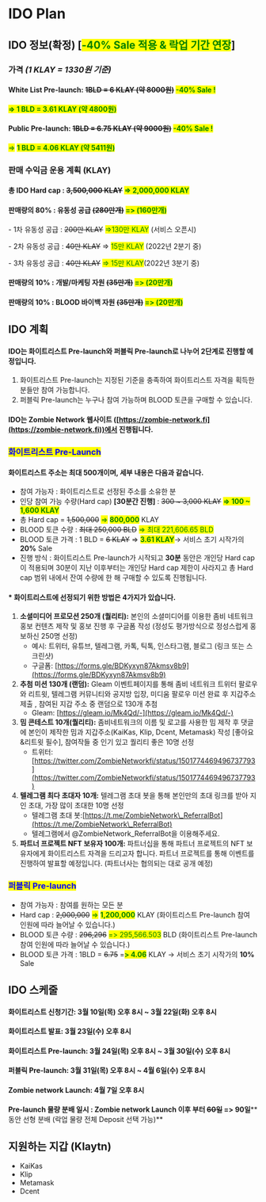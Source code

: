 # IDO Plan

## **IDO 정보(확정) \[**<mark style="color:green;">**-40% Sale 적용 & 락업 기간 연장**</mark>**]**

### 가격 _(1 KLAY = 1330원 기준)_

#### White List Pre-launch: ~~1BLD = 6 KLAY (약 8000원)~~  <mark style="color:green;">-40% Sale !</mark>

<mark style="color:green;">**=> 1 BLD = 3.61 KLAY (약 4800원)**</mark>

#### Public Pre-launch: ~~1BLD = 6.75 KLAY (약 9000원)~~   <mark style="color:green;">-40% Sale !</mark>

<mark style="color:green;">=></mark> <mark style="color:green;"></mark><mark style="color:green;">**1 BLD = 4.06 KLAY (약 5411원)**</mark>



### 판매 수익금 운용 계획 (KLAY)

#### 총 IDO Hard cap : ~~3,500,000 KLAY~~  <mark style="color:green;">**=> 2,000,000 KLAY**</mark>

#### 판매량의 80% : 유동성 공급 ~~(280만개)~~  <mark style="color:green;">=> (160만개)</mark>

&#x20; \- 1차 유동성 공급 : ~~200만 KLAY~~ <mark style="color:green;">=>130만  KLAY</mark> (서비스 오픈시)

&#x20; \- 2차 유동성 공급 : ~~40만 KLAY~~  => <mark style="color:green;">15만 KLAY</mark> (2022년 2분기 중)

&#x20; \- 3차 유동성 공급 : ~~40만 KLAY~~  <mark style="color:green;">=> 15만 KLAY</mark>(2022년 3분기 중)

#### 판매량의 10% : 개발/마케팅 자원 ~~(35만개)~~ <mark style="color:green;">=> (20만개)</mark>

#### 판매량의 10% : BLOOD 바이백 자원 ~~(35만개)~~ <mark style="color:green;">=> (20만개)</mark>



## **IDO 계획**

#### IDO는 화이트리스트 Pre-launch와 퍼블릭 Pre-launch로 나누어 2단계로 진행할 예정입니다.

1. 화이트리스트 Pre-launch는 지정된 기준을 충족하여 화이트리스트 자격을 획득한 분들만 참여 가능합니다.
2. 퍼블릭 Pre-launch는 누구나 참여 가능하며 BLOOD 토큰을 구매할 수 있습니다.

#### IDO는 Zombie Network 웹사이트 ([https://zombie-network.fi](https://zombie-network.fi))에서 진행됩니다.

####

### <mark style="color:blue;">화이트리스트 Pre-Launch</mark>

#### **화이트리스트 주소는 최대 500개이며, 세부 내용은 다음과 같습니다.**

* 참여 가능자 : 화이트리스트로 선정된 주소를 소유한 분
* 인당 참여 가능 수량(Hard cap) **\[30분간 진행]** : ~~300 \~ 3,000 KLAY~~ <mark style="color:green;">**=> 100 \~ 1,600 KLAY**</mark>
* 총 Hard cap = ~~1,500,000~~ <mark style="color:green;">=></mark> <mark style="color:green;">**800,000**</mark> <mark style="color:green;"></mark><mark style="color:green;"></mark> KLAY
* BLOOD 토큰 수량 : ~~최대 250,000 BLD~~ <mark style="color:green;">=> 최대 221,606.65 BLD</mark>
* BLOOD 토큰 가격 : 1 BLD = ~~6 KLAY~~  => <mark style="color:green;">**3.61 KLAY**</mark>→ 서비스 초기 시작가의 **20%** Sale&#x20;
* 진행 방식 : 화이트리스트 Pre-launch가 시작되고 **30분** 동안은 개인당 Hard cap이 적용되며 30분이 지난 이후부터는 개인당 Hard cap 제한이 사라지고 총 Hard cap 범위 내에서 잔여 수량에 한 해 구매할 수 있도록 진행됩니다.

#### **\* 화이트리스트에 선정되기 위한 방법은 4가지가 있습니다.**

1. **소셜미디어 프로모션 250개 (퀄리티):** 본인의 소셜미디어를 이용한 좀비 네트워크 홍보 컨텐츠 제작 및 홍보 진행 후 구글폼 작성 (정성도 평가방식으로 정성스럽게 홍보하신 250명 선정)&#x20;
   * 예시: 트위터, 유튜브, 텔레그램, 카톡, 틱톡, 인스타그램, 블로그 (링크 또는 스크린샷)
   * 구글폼: [https://forms.gle/BDKyxyn87Akmsv8b9](https://forms.gle/BDKyxyn87Akmsv8b9)
2. **추첨 미션 130개 (랜덤):** Gleam 이벤트페이지를 통해 좀비 네트워크 트위터 팔로우와 리트윗, 텔레그램 커뮤니티와 공지방 입장, 미디움 팔로우 미션 완료 후 지갑주소 제출 , 참여된 지갑 주소 중 랜덤으로 130개 추첨&#x20;
   * Gleam: [https://gleam.io/Mk4Qd/-](https://gleam.io/Mk4Qd/-)
3. **밈 콘테스트 10개(퀄리티):** 좀비네트워크의 이름 및 로고를 사용한 밈 제작 후 댓글에 본인이 제작한 밈과 지갑주소(KaiKas, Klip, Dcent, Metamask) 작성 \[좋아요&리트윗 필수], 참여작들 중 인기 있고 퀄리티 좋은 10명 선정
   * 트위터: [https://twitter.com/ZombieNetworkfi/status/1501774469496737793](https://twitter.com/ZombieNetworkfi/status/1501774469496737793)
4. **텔레그램 최다 초대자 10개:** 텔레그램 초대 봇을 통해 본인만의 초대 링크를 받아 지인 초대, 가장 많이 초대한 10명 선정
   * 텔레그램 초대 봇:[https://t.me/ZombieNetwork\_ReferralBot](https://t.me/ZombieNetwork\_ReferralBot)
   * 텔레그램에서 @ZombieNetwork\_ReferralBot을 이용해주세요.
5. **파트너 프로젝트 NFT 보유자 100개:** 파트너십을 통해 파트너 프로젝트의 NFT 보유자에게 화이트리스트 자격을 드리고자 합니다. 파트너 프로젝트를 통해 이벤트를 진행하여 발표할 예정입니다. (파트너사는 협의되는 대로 공개 예정)

### <mark style="color:blue;">퍼블릭 Pre-launch</mark> &#x20;

* 참여 가능자 : 참여를 원하는 모든 분
* Hard cap : ~~2,000,000~~ <mark style="color:green;">=></mark> <mark style="color:green;"></mark><mark style="color:green;">**1,200,000**</mark> KLAY (화이트리스트 Pre-launch 참여 인원에 따라 늘어날 수 있습니다.)
* BLOOD 토큰 수량 : ~~296,296~~ <mark style="color:green;">=> 295,566.503</mark> BLD (화이트리스트 Pre-launch 참여 인원에 따라 늘어날 수 있습니다.)
* BLOOD 토큰 가격 : 1BLD = ~~6.75~~ =<mark style="color:green;">**> 4.06**</mark> KLAY → 서비스 초기 시작가의 **10%** Sale&#x20;

## **IDO 스케줄**

#### 화이트리스트 신청기간: 3월 10일(목) 오후 8시 \~ 3월 22일(화) 오후 8시

#### 화이트리스트 발표: 3월 23일(수) 오후 8시

#### 화이트리스트 Pre-launch: 3월 24일(목) 오후 8시 \~ 3월 30일(수) 오후 8시

#### 퍼블릭 Pre-launch: 3월 31일(목) 오후 8시 \~ 4월 6일(수) 오후 8시

#### Zombie network Launch: 4월 7일 오후 8시

**Pre-launch 물량 분배 일시 : Zombie network Launch 이후 부터 **~~**60일**~~**  **<mark style="color:green;">**=> 90일**</mark>** 동안 선형 분배 (락업 물량 전체 Deposit 선택 가능)**



## 지원하는 지갑 (Klaytn)

* KaiKas
* Klip
* Metamask
* Dcent

